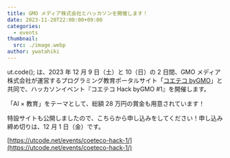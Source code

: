```yaml
---
title: GMO メディア株式会社とハッカソンを開催します！
date: 2023-11-20T22:00:00+09:00
categories:
  - events
thumbnail:
  src: ./image.webp
author: ywatahiki
---
```


ut.code(); は、2023 年 12 月 9 日（土）と 10（日）の 2 日間、GMO メディア株式会社が運営するプログラミング教育ポータルサイト「[コエテコ byGMO](https://coeteco.jp/)」と共同で、ハッカソンイベント『コエテコ Hack byGMO #1』を開催します。

「AI × 教育」をテーマとして、総額 28 万円の賞金も用意されています！

特設サイトも公開しましたので、こちらから申し込みをしてください！申し込み締め切りは、12 月 1 日（金）です。

[https://utcode.net/events/coeteco-hack-1/](https://utcode.net/events/coeteco-hack-1/)
